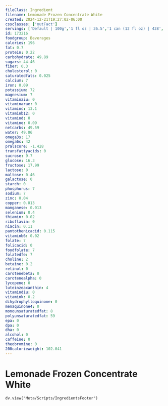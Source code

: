 ```yaml
---
fileClass: Ingredient
filename: Lemonade Frozen Concentrate White
created: 2024-12-21T19:27:02-06:00
cssclasses: ['nutFact']
servings: ['Default | 100g','1 fl oz | 36.5','1 can (12 fl oz) | 438','1 can (6 fl oz) | 219']
id: 173216
foodgroup: Beverages
calories: 196
fat: 0.7
protein: 0.22
carbohydrate: 49.89
sugars: 44.46
fiber: 0.3
cholesterol: 0
saturatedfats: 0.025
calcium: 7
iron: 0.09
potassium: 72
magnesium: 7
vitaminaiu: 0
vitaminarae: 0
vitaminc: 13.1
vitaminb12: 0
vitamind: 0
vitamine: 0.09
netcarbs: 49.59
water: 49.06
omega3s: 17
omega6s: 42
pralscore: -1.428
transfattyacids: 0
sucrose: 9.7
glucose: 16.3
fructose: 17.99
lactose: 0
maltose: 0.46
galactose: 0
starch: 0
phosphorus: 7
sodium: 7
zinc: 0.04
copper: 0.013
manganese: 0.013
selenium: 0.4
thiamin: 0.02
riboflavin: 0
niacin: 0.11
pantothenicacid: 0.115
vitaminb6: 0.02
folate: 7
folicacid: 0
foodfolate: 7
folatedfe: 7
choline: 2
betaine: 0.2
retinol: 0
carotenebeta: 0
carotenealpha: 0
lycopene: 0
luteinzeaxanthin: 4
vitamindiu: 0
vitamink: 0.2
dihydrophylloquinone: 0
menaquinone4: 0
monounsaturatedfat: 8
polyunsaturatedfat: 59
epa: 0
dpa: 0
dha: 0
alcohol: 0
caffeine: 0
theobromine: 0
200calorieweight: 102.041
---
```


# Lemonade Frozen Concentrate White

```dataviewjs
dv.view("Meta/Scripts/IngredientsFooter")
```
